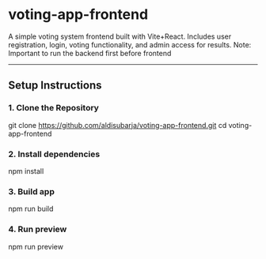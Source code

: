 # voting-app-frontend

A simple voting system frontend built with Vite+React. Includes user registration, login, voting functionality, and admin access for results.
Note: Important to run the backend first before frontend

---

## Setup Instructions

### 1. Clone the Repository

git clone https://github.com/aldisubarja/voting-app-frontend.git
cd voting-app-frontend

### 2. Install dependencies
npm install

### 3. Build app
npm run build

### 4. Run preview
npm run preview
